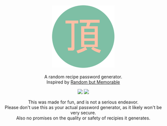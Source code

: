 <h3 align="center"><img src="./icon.png" alt="icon" height="200px"></h3>
<p align="center">A random recipe password generator.<br>Inspired by <a href="https://randombutmemorable.simplecast.com/episodes/nice-security-hollywood-terror-VPL7w0_R">Random but Memorable</a></p>

<p align="center">
<a href="https://app.netlify.com/sites/itadakimasu/deploys"><img src="https://api.netlify.com/api/v1/badges/c7cc711d-2e4f-47e9-817e-005e91c19417/deploy-status"/></a>
<a href="https://www.codacy.com/manual/AnalogCyan/itadakimasu?utm_source=github.com&amp;utm_medium=referral&amp;utm_content=AnalogCyan/itadakimasu&amp;utm_campaign=Badge_Grade"><img src="https://api.codacy.com/project/badge/Grade/cd0d0db628534ea39100c53b59553d50"/></a>
</p>

<p align="center">
This was made for fun, and is not a serious endeavor.<br>Please don't use this as your actual password generator, as it likely won't be very secure.<br>Also no promises on the quality or safety of recipies it generates.
</p>
